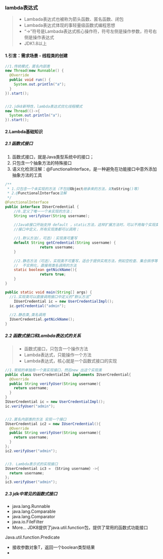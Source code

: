 ### lambda表达式



>- Lambada表达式也被称为箭头函数、匿名函数、闭包
>- Lambada表达式体现的事轻量级函数式编程思想
>- “->”符号是Lambada表达式核心操作符，符号左侧是操作参数，符号右侧是操作表达式
>- JDK1.8以上



#### 1.引言：需求场景 - 线程类的创建

```java
//1.传统模式，匿名内部类
new Thread(new Runnable() {
  @Override
  public void run() {
    System.out.println("a");
  }
}).start();


//2.jdk8新特性，lambda表达式优化线程模式
new Thread(()->{
  System.out.println("a");
}).start();
```



#### 2.Lambda基础知识

##### 2.1 函数式接口

1. 函数式接口，就是Java类型系统中的接口；
2. 只包含一个抽象方法的特殊接口
3. 语义化检测注解：@Functionallnterface，是一种避免在功能接口中意外添加抽象方法的工具

```java
/**
 * 1.只包含一个未实现的方法（不包括Object继承来的方法，如toString()等）
 * 2.@FunctionalInterface注解
 */
@FunctionalInterface
public interface IUserCredential {
    //0.定义了唯一一个未实现的方法；
    String verifyUser(String username);

    //Java8接口开始支持 default ，static方法，这样扩展方法时，可以不用每个实现类都去实现，
    //接口中定义，所有实现类都可以调用；
  
    //1.默认方法(，可选)：实现类可重写
    default String getCredential(String username) {
				return username;
    }
  
    //2.静态方法（可选），实现类不可重写，适合于提供实用方法，例如空检查、集合排序等
    //  不实例化，直接用类名调用的方法
    static boolean getNickName(){
				return true;
    }
}

public static void main(String[] args) {
  //1.实现类可以直接调用接口中定义的“默认方法”
	IUserCredential ic = new UserCredentialImpl();
  ic.getCredential("admin");
  
  //2.静态类,类名调用
  IUserCredential.getNickName();
}
```



##### 2.2 函数式接口和Lambda表达式的关系

> - 函数式接口，只包含一个操作方法
> - Lambda表达式，只能操作一个方法
> - Lambda表达式，核心就是一个函数式接口的实现



```java
//1.常规的单独用一个类实现接口，然后new 出这个实现类 
public class UserCredentialIml implements IUserCredential{
  @Override
  public String verifyUser(String username){
    return username;
  }
}
IUserCredential ic = new UserCredentialImpl();
ic.verifyUser("admin");


//2.匿名内部类的方法 实现一个接口
IUserCredential ic2 = new IUserCredential(){
  @Override
  public String verifyUser(String username){
    return username;
  }
};
ic2.verifyUser("admin");


//3. Lambda表示式的实现接口
IUserCredential ic3 = （String username）->{
  return username;
};
ic3.verifyUser("admin");
```



##### 2.3 jdk中常见的函数式接口

- java.lang.Runnable
- java.lang.Comparable
- java.lang.Comparator
- java.io.FileFilter
- More... JDK8提供了java.util.function包，提供了常用的函数式功能接口



Java.util.function.Predicate<T>

- 接收参数对象T，返回一个boolean类型结果
- 
